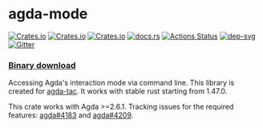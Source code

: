 # agda-mode

[![Crates.io](https://img.shields.io/crates/d/agda-mode.svg)][crates]
[![Crates.io](https://img.shields.io/crates/v/agda-mode.svg)][lib-rs]
[![Crates.io](https://img.shields.io/crates/l/agda-mode.svg)][crates]
[![docs.rs](https://docs.rs/agda-mode/badge.svg)][doc-rs]
[![Actions Status][ga-svg]][ga-url]
[![dep-svg]][dep-rs]
[![Gitter][gt-svg]][gt-url]

 [crates]: https://crates.io/crates/agda-mode
 [lib-rs]: https://lib.rs/agda-mode
 [doc-rs]: https://docs.rs/agda-mode
 [dep-rs]: https://deps.rs/repo/github/ice1000/agda-mode
 [dep-svg]: https://deps.rs/repo/github/ice1000/agda-mode/status.svg
 [ga-svg]: https://github.com/ice1000/agda-mode/workflows/build/badge.svg
 [ga-url]: https://github.com/ice1000/agda-mode/actions
 [gt-url]: https://gitter.im/ice1000/agda-mode?utm_source=badge&utm_medium=badge&utm_campaign=pr-badge&utm_content=badge
 [gt-svg]: https://badges.gitter.im/ice1000/agda-mode.svg
 [agda#4183]: https://github.com/agda/agda/issues/4183
 [agda#4209]: https://github.com/agda/agda/issues/4209
 [agda-tac]: https://github.com/ice1000/agda-mode/tree/master/agda-tac

### [Binary download](https://github.com/ice1000/agda-mode/releases/tag/v0.1.8)

Accessing Agda's interaction mode via command line.
This library is created for [agda-tac].
It works with stable rust starting from 1.47.0.

This crate works with Agda >=2.6.1.
Tracking issues for the required features: [agda#4183] and [agda#4209].
